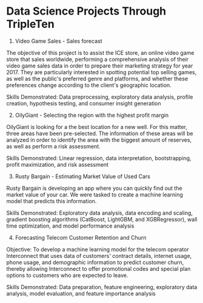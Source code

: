 # Data Science Projects Through TripleTen


1) Video Game Sales - Sales forecast

The objective of this project is to assist the ICE store, an online video game store that sales worldwide, performing a comprehensive analysis of their video game sales data in order to prepare their marketing strategy for year 2017. They are particularly interested in spotting potential top selling games, as well as the public's preferred genre and platforms, and whether these preferences change according to the client's geographic location. 

Skills Demonstrated: Data preprocessing, exploratory data analysis, profile creation, hypothesis testing, and consumer insight generation


2) OilyGiant - Selecting the region with the highest profit margin

OilyGiant is looking for a the best location for a new well. For this matter, three areas have been pre-selected. The information of these areas will be analyzed in order to identify the area with the biggest amount of reserves, as well as perform a risk assessment. 

Skills Demonstrated: Linear regression, data interpretation, bootstrapping, profit maximization, and risk assessment


3) Rusty Bargain - Estimating Market Value of Used Cars

Rusty Bargain is developing an app where you can quickly find out the market value of your car. We were tasked to create a machine learning model that predicts this information. 

Skills Demonstrated: Exploratory data analysis, data encoding and scaling, gradient boosting algorithms (CatBoost, LightGBM, and XGBRegressor), wall time optimization, and model performance analysis


4) Forecasting Telecom Customer Retention and Churn

Objective: To develop a machine learning model for the telecom operator Interconnect that uses data of customers' contract details, internet usage, phone usage, and demographic information to predict customer churn, thereby allowing Interconnect to offer promotional codes and special plan options to customers who are expected to leave.

Skills Demonstrated: Data preparation, feature engineering, exploratory data analysis, model evaluation, and feature importance analysis
